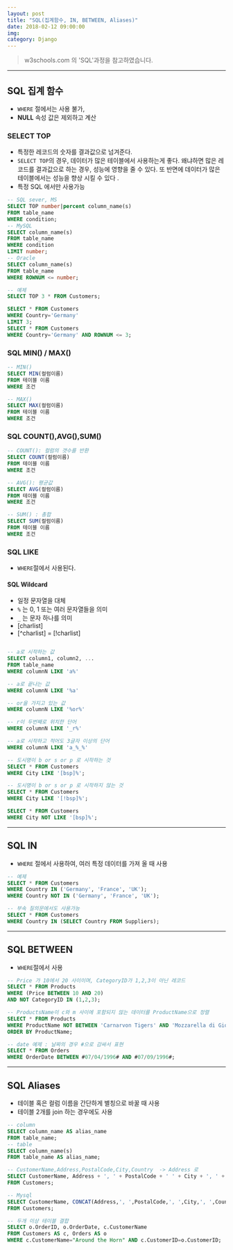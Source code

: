 ```yaml
---
layout: post
title: "SQL(집계함수, IN, BETWEEN, Aliases)"
date: 2018-02-12 09:00:00
img:
category: Django
---
```


> w3schools.com 의 'SQL'과정을 참고하였습니다.

---

## SQL 집계 함수
- `WHERE` 절에서는 사용 불가,
- **NULL** 속성 값은 제외하고 계산

### SELECT TOP
- 특정한 레코드의 숫자를 결과값으로 넘겨준다.
- `SELECT TOP`의 경우, 데이터가 많은 테이블에서 사용하는게 좋다. 왜냐하면 많은 레코드를 결과값으로 하는 경우, 성능에 영향을 줄 수 있다. 또 반면에 데이터가 많은 테이블에서는 성능을 향상 시킬 수 있다 .
- 특정 SQL 에서만 사용가능

```sql
-- SQL sever, MS
SELECT TOP number|percent column_name(s)
FROM table_name
WHERE condition;
-- MySQL
SELECT column_name(s)
FROM table_name
WHERE condition
LIMIT number;
-- Oracle
SELECT column_name(s)
FROM table_name
WHERE ROWNUM <= number;

-- 예제
SELECT TOP 3 * FROM Customers;

SELECT * FROM Customers
WHERE Country='Germany'
LIMIT 3;
SELECT * FROM Customers
WHERE Country='Germany' AND ROWNUM <= 3;
```

### SQL MIN() / MAX()
```sql
-- MIN()
SELECT MIN(컬럼이름)
FROM 테이블 이름
WHERE 조건

-- MAX()
SELECT MAX(컬럼이름)
FROM 테이블 이름
WHERE 조건
```

### SQL COUNT(),AVG(),SUM()
```sql
-- COUNT(): 컬럼의 갯수를 반환
SELECT COUNT(컬럼이름)
FROM 테이블 이름
WHERE 조건

-- AVG(): 평균값
SELECT AVG(컬럼이름)
FROM 테이블 이름
WHERE 조건

-- SUM() : 총합
SELECT SUM(컬럼이름)
FROM 테이블 이름
WHERE 조건
```

###  SQL LIKE
- `WHERE`절에서 사용된다.

#### SQL Wildcard
- 일정 문자열을 대체
- `%` 는 0, 1 또는 여러 문자열들을 의미
- `_` 는 문자 하나를 의미
- [charlist]
- [^charlist] = [!charlist]  

```sql

-- a로 시작하는 값
SELECT column1, column2, ...
FROM table_name
WHERE columnN LIKE 'a%'

-- a로 끝나는 값
WHERE columnN LIKE '%a'

-- or을 가지고 있는 값
WHERE columnN LIKE '%or%'

-- r이 두번째로 위치한 단어
WHERE columnN LIKE '_r%'

-- a로 시작하고 적어도 3글자 이상의 단어
WHERE columnN LIKE 'a_%_%'

-- 도시명이 b or s or p 로 시작하는 것
SELECT * FROM Customers
WHERE City LIKE '[bsp]%';

-- 도시명이 b or s or p 로 시작하지 않는 것
SELECT * FROM Customers
WHERE City LIKE '[!bsp]%';

SELECT * FROM Customers
WHERE City NOT LIKE '[bsp]%';
```

---

## SQL IN
- `WHERE` 절에서 사용하여, 여러 특정 데이터를 가져 올 때 사용

``` sql
-- 예제
SELECT * FROM Customers
WHERE Country IN ('Germany', 'France', 'UK');
WHERE Country NOT IN ('Germany', 'France', 'UK');

-- 부속 질의문에서도 사용가능
SELECT * FROM Customers
WHERE Country IN (SELECT Country FROM Suppliers);
```

---

## SQL BETWEEN
- `WHERE`절에서 사용

```sql
-- Price 가 10에서 20 사이이며, CategoryID가 1,2,3이 아닌 레코드
SELECT * FROM Products
WHERE (Price BETWEEN 10 AND 20)
AND NOT CategoryID IN (1,2,3);

-- ProductsName이 c와 m 사이에 포함되지 않는 데이터를 ProductName으로 정렬
SELECT * FROM Products
WHERE ProductName NOT BETWEEN 'Carnarvon Tigers' AND 'Mozzarella di Giovanni'
ORDER BY ProductName;

-- date 예제 : 날짜의 경우 #으로 감싸서 표현
SELECT * FROM Orders
WHERE OrderDate BETWEEN #07/04/1996# AND #07/09/1996#;

```

---
## SQL Aliases
- 테이블 혹은 컬럼 이름을 간단하게 별칭으로 바꿀 때 사용
- 테이블 2개를 join 하는 경우에도 사용

```sql
-- column
SELECT column_name AS alias_name
FROM table_name;
-- table
SELECT column_name(s)
FROM table_name AS alias_name;

-- CustomerName,Address,PostalCode,City,Country  -> Address 로
SELECT CustomerName, Address + ', ' + PostalCode + ' ' + City + ', ' + Country AS Address
FROM Customers;

-- Mysql
SELECT CustomerName, CONCAT(Address,', ',PostalCode,', ',City,', ',Country) AS Address
FROM Customers;

-- 두개 이상 테이블 결합  
SELECT o.OrderID, o.OrderDate, c.CustomerName
FROM Customers AS c, Orders AS o
WHERE c.CustomerName="Around the Horn" AND c.CustomerID=o.CustomerID;
```

